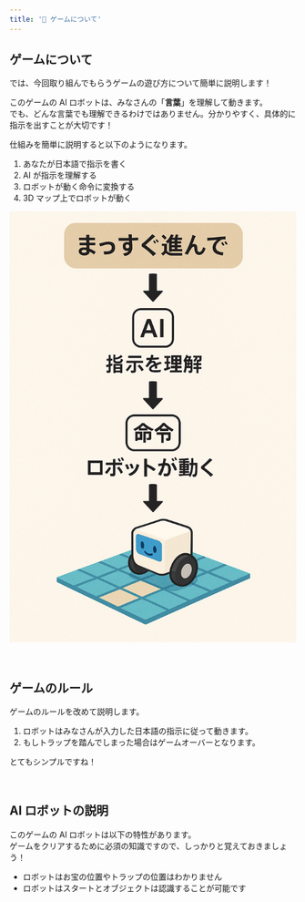 ```yaml
---
title: '💛 ゲームについて'
---
```


## ゲームについて

では、今回取り組んでもらうゲームの遊び方について簡単に説明します！

このゲームの AI ロボットは、みなさんの「**言葉**」を理解して動きます。\
でも、どんな言葉でも理解できるわけではありません。分かりやすく、具体的に指示を出すことが大切です！

仕組みを簡単に説明すると以下のようになります。

1.  あなたが日本語で指示を書く
2.  AI が指示を理解する
3.  ロボットが動く命令に変換する
4.  3D マップ上でロボットが動く

![AIロボットの仕組みを示す図解（日本語 → AI → 命令 → ロボットの動き）](/images/nagoya-ai-event-2025-programming-workshop/06_game-rules/01_game-flow.png)

<br />

## ゲームのルール

ゲームのルールを改めて説明します。

1. ロボットはみなさんが入力した日本語の指示に従って動きます。
2. もしトラップを踏んでしまった場合はゲームオーバーとなります。

とてもシンプルですね！

<br />

## AI ロボットの説明

このゲームの AI ロボットは以下の特性があります。\
ゲームをクリアするために必須の知識ですので、しっかりと覚えておきましょう！

- ロボットはお宝の位置やトラップの位置はわかりません
- ロボットはスタートとオブジェクトは認識することが可能です
